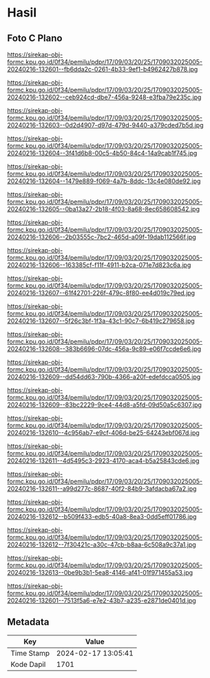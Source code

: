 # Hasil

## Foto C Plano

https://sirekap-obj-formc.kpu.go.id/0f34/pemilu/pdpr/17/09/03/20/25/1709032025005-20240216-132601--fb6dda2c-0261-4b33-9ef1-b4962427b878.jpg

https://sirekap-obj-formc.kpu.go.id/0f34/pemilu/pdpr/17/09/03/20/25/1709032025005-20240216-132602--ceb924cd-dbe7-456a-9248-e3fba79e235c.jpg

https://sirekap-obj-formc.kpu.go.id/0f34/pemilu/pdpr/17/09/03/20/25/1709032025005-20240216-132603--0d2d4907-d97d-479d-9440-a379cded7b5d.jpg

https://sirekap-obj-formc.kpu.go.id/0f34/pemilu/pdpr/17/09/03/20/25/1709032025005-20240216-132604--3f41d6b8-00c5-4b50-84c4-14a9cab1f745.jpg

https://sirekap-obj-formc.kpu.go.id/0f34/pemilu/pdpr/17/09/03/20/25/1709032025005-20240216-132604--1479e889-f069-4a7b-8ddc-13c4e080de92.jpg

https://sirekap-obj-formc.kpu.go.id/0f34/pemilu/pdpr/17/09/03/20/25/1709032025005-20240216-132605--0ba13a27-2b18-4f03-8a68-8ec658608542.jpg

https://sirekap-obj-formc.kpu.go.id/0f34/pemilu/pdpr/17/09/03/20/25/1709032025005-20240216-132606--2b03555c-7bc2-465d-a09f-19dab112566f.jpg

https://sirekap-obj-formc.kpu.go.id/0f34/pemilu/pdpr/17/09/03/20/25/1709032025005-20240216-132606--163385cf-f11f-4911-b2ca-071e7d823c6a.jpg

https://sirekap-obj-formc.kpu.go.id/0f34/pemilu/pdpr/17/09/03/20/25/1709032025005-20240216-132607--61f42701-226f-479c-8f80-ee4d019c79ed.jpg

https://sirekap-obj-formc.kpu.go.id/0f34/pemilu/pdpr/17/09/03/20/25/1709032025005-20240216-132607--5f26c3bf-1f3a-43c1-90c7-6b419c279658.jpg

https://sirekap-obj-formc.kpu.go.id/0f34/pemilu/pdpr/17/09/03/20/25/1709032025005-20240216-132608--383b6696-07dc-456a-9c89-e06f7ccde6e6.jpg

https://sirekap-obj-formc.kpu.go.id/0f34/pemilu/pdpr/17/09/03/20/25/1709032025005-20240216-132609--dd54dd63-790b-4366-a20f-edefdcca0505.jpg

https://sirekap-obj-formc.kpu.go.id/0f34/pemilu/pdpr/17/09/03/20/25/1709032025005-20240216-132609--83bc2229-9ce4-44d8-a5fd-09d50a5c6307.jpg

https://sirekap-obj-formc.kpu.go.id/0f34/pemilu/pdpr/17/09/03/20/25/1709032025005-20240216-132610--4c956ab7-e9cf-406d-be25-64243ebf067d.jpg

https://sirekap-obj-formc.kpu.go.id/0f34/pemilu/pdpr/17/09/03/20/25/1709032025005-20240216-132611--4d5495c3-2923-4170-aca4-b5a25843cde6.jpg

https://sirekap-obj-formc.kpu.go.id/0f34/pemilu/pdpr/17/09/03/20/25/1709032025005-20240216-132611--a99d277c-8687-40f2-84b9-3afdacba67a2.jpg

https://sirekap-obj-formc.kpu.go.id/0f34/pemilu/pdpr/17/09/03/20/25/1709032025005-20240216-132612--b509f433-edb5-40a8-8ea3-0dd5eff01786.jpg

https://sirekap-obj-formc.kpu.go.id/0f34/pemilu/pdpr/17/09/03/20/25/1709032025005-20240216-132612--7f30421c-a30c-47cb-b8aa-6c508a9c37a1.jpg

https://sirekap-obj-formc.kpu.go.id/0f34/pemilu/pdpr/17/09/03/20/25/1709032025005-20240216-132613--0be9b3b1-5ea8-4146-af41-01f971455a53.jpg

https://sirekap-obj-formc.kpu.go.id/0f34/pemilu/pdpr/17/09/03/20/25/1709032025005-20240216-132601--7513f5a6-e7e2-43b7-a235-e2871de0401d.jpg


## Metadata

| Key        | Value               |
| ---------- | ------------------- |
| Time Stamp | 2024-02-17 13:05:41 |
| Kode Dapil | 1701                |



